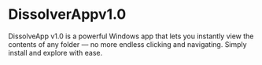# DissolverAppv1.0
DissolveApp v1.0 is a powerful Windows app that lets you instantly view the contents of any folder — no more endless clicking and navigating. Simply install and explore with ease.
